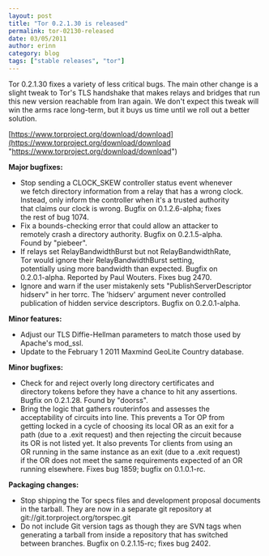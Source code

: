 ```yaml
---
layout: post
title: "Tor 0.2.1.30 is released"
permalink: tor-02130-released
date: 03/05/2011
author: erinn
category: blog
tags: ["stable releases", "tor"]
---
```


Tor 0.2.1.30 fixes a variety of less critical bugs. The main other change is a slight tweak to Tor's TLS handshake that makes relays and bridges that run this new version reachable from Iran again. We don't expect this tweak will win the arms race long-term, but it buys us time until we roll out a better solution.

[https://www.torproject.org/download/download](https://www.torproject.org/download/download "https://www.torproject.org/download/download")

**Major bugfixes:**

- Stop sending a CLOCK\_SKEW controller status event whenever  
 we fetch directory information from a relay that has a wrong clock.  
 Instead, only inform the controller when it's a trusted authority  
 that claims our clock is wrong. Bugfix on 0.1.2.6-alpha; fixes  
 the rest of bug 1074.
- Fix a bounds-checking error that could allow an attacker to  
 remotely crash a directory authority. Bugfix on 0.2.1.5-alpha.  
 Found by "piebeer".
- If relays set RelayBandwidthBurst but not RelayBandwidthRate,  
 Tor would ignore their RelayBandwidthBurst setting,  
 potentially using more bandwidth than expected. Bugfix on  
 0.2.0.1-alpha. Reported by Paul Wouters. Fixes bug 2470.
- Ignore and warn if the user mistakenly sets "PublishServerDescriptor  
 hidserv" in her torrc. The 'hidserv' argument never controlled  
 publication of hidden service descriptors. Bugfix on 0.2.0.1-alpha.

**Minor features:**

- Adjust our TLS Diffie-Hellman parameters to match those used by  
 Apache's mod\_ssl.
- Update to the February 1 2011 Maxmind GeoLite Country database.

**Minor bugfixes:**

- Check for and reject overly long directory certificates and  
 directory tokens before they have a chance to hit any assertions.  
 Bugfix on 0.2.1.28. Found by "doorss".
- Bring the logic that gathers routerinfos and assesses the  
 acceptability of circuits into line. This prevents a Tor OP from  
 getting locked in a cycle of choosing its local OR as an exit for a  
 path (due to a .exit request) and then rejecting the circuit because  
 its OR is not listed yet. It also prevents Tor clients from using an  
 OR running in the same instance as an exit (due to a .exit request)  
 if the OR does not meet the same requirements expected of an OR  
 running elsewhere. Fixes bug 1859; bugfix on 0.1.0.1-rc.

**Packaging changes:**

- Stop shipping the Tor specs files and development proposal documents  
 in the tarball. They are now in a separate git repository at  
 git://git.torproject.org/torspec.git
- Do not include Git version tags as though they are SVN tags when  
 generating a tarball from inside a repository that has switched  
 between branches. Bugfix on 0.2.1.15-rc; fixes bug 2402.

